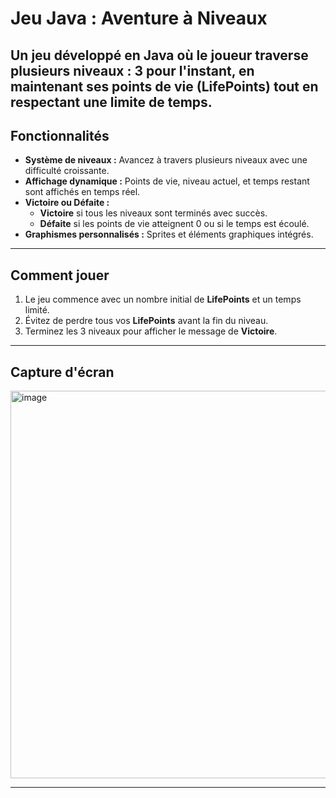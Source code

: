 
# Jeu Java : Aventure à Niveaux

Un jeu développé en Java où le joueur traverse plusieurs niveaux : 3 pour l'instant, en maintenant ses points de vie (**LifePoints**) tout en respectant une limite de temps. 
---

## Fonctionnalités

- **Système de niveaux :** Avancez à travers plusieurs niveaux avec une difficulté croissante.
- **Affichage dynamique :** Points de vie, niveau actuel, et temps restant sont affichés en temps réel.
- **Victoire ou Défaite :** 
  - **Victoire** si tous les niveaux sont terminés avec succès.
  - **Défaite** si les points de vie atteignent 0 ou si le temps est écoulé.
- **Graphismes personnalisés :** Sprites et éléments graphiques intégrés.


---

## Comment jouer

1. Le jeu commence avec un nombre initial de **LifePoints** et un temps limité.
2. Évitez de perdre tous vos **LifePoints** avant la fin du niveau.
3. Terminez les 3 niveaux pour afficher le message de **Victoire**.

---

## Capture d'écran

<img width="620" alt="image" src="https://github.com/user-attachments/assets/3baddfae-3465-45b8-8cd4-7bc88f6a0fdc" />


---
